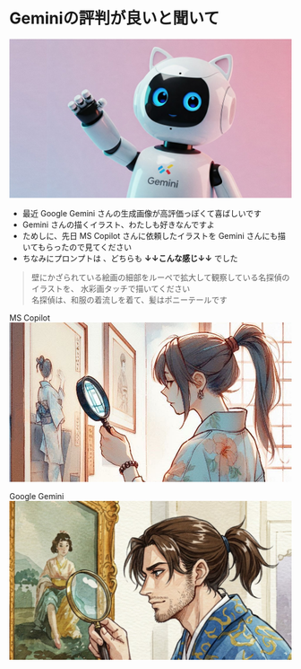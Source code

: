 # Geminiの評判が良いと聞いて
![Geminiのマスコットキャラ](img/gemini_mascot.jpg)	
- 最近 Google Gemini さんの生成画像が高評価っぽくて喜ばしいです
- Gemini さんの描くイラスト、わたしも好きなんですよ
- ためしに、先日 MS Copilot さんに依頼したイラストを Gemini さんにも描いてもらったので見てください
- ちなみにプロンプトは 、どちらも **↓↓こんな感じ↓↓** でした

> 壁にかざられている絵画の細部をルーペで拡大して観察している名探偵のイラストを、 水彩画タッチで描いてください  
> 名探偵は、和服の着流しを着て、髪はポニーテールです 

MS Copilot  
![探偵は捜査中](img/detective_observing.jpg)

Google Gemini  
![捜査中の探偵](img/observing_detective.jpg)
